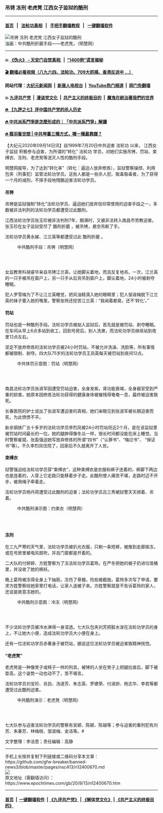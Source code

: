 ### 吊铐 冻刑 老虎凳 江西女子监狱的酷刑
------------------------

#### [首页](https://github.com/gfw-breaker/banned-news3/blob/master/README.md) &nbsp;&nbsp;|&nbsp;&nbsp; [法轮功真相](https://github.com/begood0513/basic/blob/master/README.md)  &nbsp;&nbsp;|&nbsp;&nbsp; [手把手翻墙教程](https://github.com/gfw-breaker/guides/wiki)  &nbsp;&nbsp;|&nbsp;&nbsp; [一键翻墙软件](https://github.com/gfw-breaker/nogfw/blob/master/README.md)  



<div><img alt="吊铐 冻刑 老虎凳 江西女子监狱的酷刑" class="attachment-djy_600_400 size-djy_600_400 wp-post-image" src="https://i.epochtimes.com/assets/uploads/2020/09/1508211343062192-600x441-600x400.jpg"/>
<div class="caption">
 油画：中共酷刑折磨手段——老虎凳。（明慧网）
</div></div><hr/>

#### 💥 [《伪火》 - 天安门自焚真相 ](http://141.164.51.119:10000/videos/blog/weihuo.html)&nbsp; |&nbsp; [“1400例”谎言揭秘  ](http://141.164.51.119:10000/videos/blog/jiexi1400.html)

#### [ 🎬  翻墙必看视频（八九六四、法轮功、709大抓捕、香港反送中 ...）](https://github.com/gfw-breaker/links/blob/master/banned.md)

#### 网站代理：[大纪元新闻网](http://167.172.10.89:10080/gb/) &nbsp;|&nbsp; [新唐人电视台](http://167.172.10.89:8808/gb/)  &nbsp;|&nbsp; [YouTube热门频道](http://158.247.203.241/youtube.html) &nbsp;|&nbsp; [网门免翻墙](http://158.247.203.241:11000/show.aspx?name=ogHome)

#### 💥 [九评共产党](http://141.164.51.119:10000/videos/res/jiuping/)&nbsp; |&nbsp; [漫谈党文化](http://141.164.51.119:10000/videos/res/mtdwh/)&nbsp; |&nbsp; [共产主义的终极目的](http://141.164.51.119:10000/videos/res/zjmd/)&nbsp; |&nbsp; [魔鬼在統治著我們的世界](http://141.164.51.119:10000/videos/res/TheSpecter/)  

#### [ 🔥  【九評之七】评中国共产党的杀人历史](http://141.164.51.119:10000/videos/news/../res/jiuping/index.html)

#### [ 🔥  中共派系鬥爭是怎麼形成的｜「中共派系鬥爭」解讀](http://141.164.51.119:10000/videos/news/don02.html)

#### [ 🔥  薇羽看世間 | 中共垮臺三種方式，哪一種最靠譜？](http://141.164.51.119:10000/videos/news/weiyu01.html)

<div><p>
 【大纪元2020年09月14日讯】自1999年7月20日中共迫害
 <ok href="https://www.epochtimes.com/gb/tag/%E6%B3%95%E8%BD%AE%E5%8A%9F.html">
  法轮功
 </ok>
 以来，
 <ok href="https://www.epochtimes.com/gb/tag/%E6%B1%9F%E8%A5%BF%E5%A5%B3%E5%AD%90%E7%9B%91%E7%8B%B1.html">
  江西女子监狱
 </ok>
 积极参与迫害，为所谓的“转化”
 <ok href="https://www.epochtimes.com/gb/tag/%E6%B3%95%E8%BD%AE%E5%8A%9F.html">
  法轮功
 </ok>
 学员，对她们实施吊铐、罚站、束缚衣、冻刑、老虎凳等泯灭人性的酷刑手段。
</p>
<p>
 明慧网报导，为了达到“转化率”（转化：逼迫人放弃修炼），监狱警察操控、利用包夹（刑事犯）监管法轮功学员。这些人都是一些杀人犯、贩毒吸毒者，为了获得一个月的减刑，不择手段地残酷迫害法轮功学员。
</p>
<h4>
 <b>
  吊铐
 </b>
</h4>
<p>
 吊铐是监狱强制“转化”法轮功学员、逼迫她们放弃信仰常使用的迫害手段之一，多数被非法判刑的法轮功学员都遭受过此酷刑。
</p>
<p>
 江西法轮功学员张玉珍被非法判刑7年，期满时，又被非法转入南昌市劳教迫害。张玉珍在女子监狱受尽了
 <ok href="https://www.epochtimes.com/gb/tag/%E9%85%B7%E5%88%91%E6%8A%98%E7%A3%A8.html">
  酷刑折磨
 </ok>
 ，被吊铐，悬空吊断了手。
</p>
<p>
 法轮功学员黄永娣、江兰英等都遭受过此
 <ok href="https://www.epochtimes.com/gb/tag/%E9%85%B7%E5%88%91%E6%8A%98%E7%A3%A8.html">
  酷刑折磨
 </ok>
 。
</p>
<figure class="wp-caption aligncenter" id="attachment_12400674" style="width: 225px">
 <ok href="https://i.epochtimes.com/assets/uploads/2020/09/1510131152512192.jpg">
  <img alt="" class="wp-image-12400674" src="https://i.epochtimes.com/assets/uploads/2020/09/1510131152512192.jpg"/>
 </ok>
 <br/><figcaption class="wp-caption-text">
  中共酷刑手段：吊铐（明慧网）
 </figcaption><br/>
</figure><br/>
<p>
 女监教育科胡睿华亲自吊铐江兰英，让她脚尖着地，而且反复地吊。一次，江兰英的一只手被吊在窗户上，另一只手从后背吊到窗户上，脚尖着地，24小时被剥夺睡眠。
</p>
<p>
 犯人罗雪梅为了不让江兰英睡觉，把风油精滴入她的眼睛里；犯人邹淑梅脱下江兰英的袜子塞入她的嘴里。警察张玲还挖苦江兰英：“我闻着都臭，还不‘转化’。”
</p>
<h4>
 <b>
  罚站
 </b>
</h4>
<p>
 罚站也是一种酷刑手段。法轮功学员被劫入监狱后，首先就是被罚站、剥夺睡眠。在车间从早上6点多站到收工，回到号房后，别人洗漱，而法轮功学员继续站到夜里12点左右。
</p>
<p>
 坚定不放弃修炼的法轮功学员被24小时罚站，不被允许洗澡、洗脸等，所有事情都被限制、剥夺。四大队75岁的法轮功学员王凤英每天被罚站到夜间12点。
</p>
<figure class="wp-caption aligncenter" id="attachment_12400697" style="width: 238px">
 <ok href="https://i.epochtimes.com/assets/uploads/2020/09/2018-4-5-mh-jilin-jail-torture-7.jpg">
  <img alt="" class="size-full wp-image-12400697" src="https://i.epochtimes.com/assets/uploads/2020/09/2018-4-5-mh-jilin-jail-torture-7.jpg"/>
 </ok>
 <br/><figcaption class="wp-caption-text">
  中共体罚示意图：罚站（明慧网）
 </figcaption><br/>
</figure><br/>
<p>
 南昌法轮功学员张淑军因遭受罚站迫害，全身发紫，肾功能衰竭，全身器官受到严重的损害。她原本因修炼法轮功获得的健康身体被摧残得奄奄一息，最终被迫害致死。
</p>
<p>
 长春医院的护士说出了张淑军遭迫害的真相，她们亲眼见到张淑军被长期迫害而死，为此愤愤不平。
</p>
<p>
 新余钢铁厂五十多岁的法轮功学员李烈凤被24小时罚站将近2个月，是在该监狱里被罚站时间最长的一位。她的腿肿得像冬瓜一样，很长时间都没能在床上睡觉。当时警察崔斌、张盈强迫她写放弃修炼的所谓“四书”（“认罪书”、“悔过书”、 “保证书”等）。不久李烈凤住院了，回家后不久就离开了人世。
</p>
<h4>
 <b>
  束缚衣
 </b>
</h4>
<p>
 狱警强迫给法轮功学员穿“束缚衣”，这种束缚衣是衣服和裤子连着的，裤脚下两边也是连着的，人穿上它走路只能移着步子走。此酷刑使人痛苦不堪，走路时迈不开步，被用绳子牵着走。
</p>
<p>
 法轮功学员杨丹荷遭受过此酷刑的迫害；法轮功学员吕三秀被狱警天天绑着、吊着。
</p>
<figure class="wp-caption aligncenter" id="attachment_12400715" style="width: 352px">
 <ok href="https://i.epochtimes.com/assets/uploads/2020/09/2014-6-17-minghui-pohai-kuxing-yuesuyi.jpg">
  <img alt="" class="wp-image-12400715" src="https://i.epochtimes.com/assets/uploads/2020/09/2014-6-17-minghui-pohai-kuxing-yuesuyi-600x429.jpg"/>
 </ok>
 <br/><figcaption class="wp-caption-text">
  中共酷刑演示图：约束衣（明慧网）
 </figcaption><br/>
</figure><br/>
<h4>
 <b>
  冻刑
 </b>
</h4>
<p>
 在三九严寒的天气里，法轮功学员被扒光衣服，只剩一条短裤，被推到走廊挨冻，或在号房里被电风扇吹，并且门窗都是开着的。
</p>
<p>
 二大队的付婷婷、方姓警察为了冻法轮功学员葛玲，在严冬把她的被子扔进垃圾桶里，并没收了她的棉袄。
</p>
<p>
 晚上葛玲被冻得全身上下抽筋，冻伤了骨髓，险些被截肢。葛玲多次写了申请，要求方姓警察给她家里打电话，让家人送被子来。方姓警察就是不告诉葛玲的家人，还说是故意冻她的。
</p>
<figure class="wp-caption aligncenter" id="attachment_12400721" style="width: 239px">
 <ok href="https://i.epochtimes.com/assets/uploads/2020/09/2012-6-19-cmh-kuxingtu-27.jpg">
  <img alt="" class="wp-image-12400721" src="https://i.epochtimes.com/assets/uploads/2020/09/2012-6-19-cmh-kuxingtu-27-600x476.jpg"/>
 </ok>
 <br/><figcaption class="wp-caption-text">
  中共酷刑示意图：冷冻（明慧网）
 </figcaption><br/>
</figure><br/>
<p>
 不少法轮功学员被冷水淋得一身湿透。七大队包夹刘芳把脏水泼在法轮功学员的身上，不让她大小便，造成法轮功学员大小便在身上。
</p>
<p>
 还有一位法轮功学员赤著身子被罚站，据说这位法轮功学员被迫害致精神恍惚。
</p>
<h4>
 “老虎凳”
</h4>
<p>
 老虎凳是一种像凳子或椅子一样的刑具，被铐的人坐在凳子上把腿拉直后，脚下被垫高，这个姿势一动也动不了，苦不堪言。
</p>
<p>
 法轮功学员刘宝珍、肖劲、汤道芳、朱志英、罗建荣、付淑娇、杨志华、李若等都遭受过此酷刑迫害。
</p>
<figure class="wp-caption aligncenter" id="attachment_12400729" style="width: 339px">
 <ok href="https://i.epochtimes.com/assets/uploads/2020/09/2014-7-5-minghui-pohai-kuxing-laohudeng.jpg">
  <img alt="" class="wp-image-12400729" src="https://i.epochtimes.com/assets/uploads/2020/09/2014-7-5-minghui-pohai-kuxing-laohudeng.jpg"/>
 </ok>
 <br/><figcaption class="wp-caption-text">
  中共酷刑演示：老虎凳（明慧网）
 </figcaption><br/>
</figure><br/>
<p>
 七大队参与迫害法轮功学员的警察有吴颖、陈颖、陈越等；参与迫害的重刑犯有刘芳、朱春芳、林梅枝、邹淑梅、金洁等。#
</p>
<p>
 文字整理：李洁思；责任编辑：高静
</p>
</div>
<hr/>
手机上长按并复制下列链接或二维码分享本文章：<br/>
https://github.com/gfw-breaker/banned-news3/blob/master/pages/nsc413/n12400670.md <br/>
<a href='https://github.com/gfw-breaker/banned-news3/blob/master/pages/nsc413/n12400670.md'><img src='https://github.com/gfw-breaker/banned-news3/blob/master/pages/nsc413/n12400670.md.png'/></a> <br/>
原文地址（需翻墙访问）：https://www.epochtimes.com/gb/20/9/13/n12400670.htm


------------------------
#### [首页](https://github.com/gfw-breaker/banned-news3/blob/master/README.md) &nbsp;|&nbsp; [一键翻墙软件](https://github.com/gfw-breaker/nogfw/blob/master/README.md) &nbsp;| [《九评共产党》](https://github.com/gfw-breaker/9ping.md/blob/master/README.md#九评之一评共产党是什么) | [《解体党文化》](https://github.com/gfw-breaker/jtdwh.md/blob/master/README.md) | [《共产主义的终极目的》](https://github.com/gfw-breaker/gczydzjmd.md/blob/master/README.md)


<img src='http://gfw-breaker.win/banned-news3/pages/nsc413/n12400670.md' width='0px' height='0px'/>